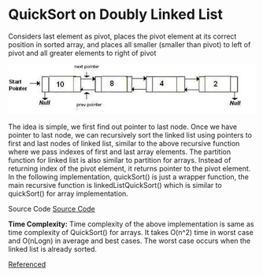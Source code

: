 # QuickSort on Doubly Linked List

Considers last element as pivot, places the pivot element at its correct position in sorted array, and places all smaller (smaller than  pivot) to left of pivot and all greater elements to right of pivot

![alt text](material/DLL.jpg)

The idea is simple, we first find out pointer to last node. Once we have pointer to last node, we can recursively sort the linked list using pointers to first and last nodes of linked list, similar to the above recursive function where we pass indexes of first and last array elements. The partition function for linked list is also similar to partition for arrays. Instead of returning index of the pivot element, it returns pointer to the pivot element. In the following implementation, quickSort() is just a wrapper function, the main recursive function is linkedListQuickSort() which is similar to quickSort() for array implementation.

Source Code [Source Code](LinkedList.java)

**Time Complexity:** Time complexity of the above implementation is same as time complexity of QuickSort() for arrays. It takes O(n^2) time in worst case and O(nLogn) in average and best cases. The worst case occurs when the linked list is already sorted.

[Referenced](http://www.geeksforgeeks.org/quicksort-on-singly-linked-list/)